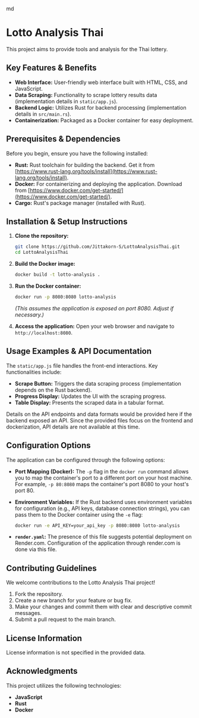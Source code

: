 md
# Lotto Analysis Thai

This project aims to provide tools and analysis for the Thai lottery.

## Key Features & Benefits

*   **Web Interface:** User-friendly web interface built with HTML, CSS, and JavaScript.
*   **Data Scraping:** Functionality to scrape lottery results data (implementation details in `static/app.js`).
*   **Backend Logic:** Utilizes Rust for backend processing (implementation details in `src/main.rs`).
*   **Containerization:** Packaged as a Docker container for easy deployment.

## Prerequisites & Dependencies

Before you begin, ensure you have the following installed:

*   **Rust:** Rust toolchain for building the backend. Get it from [https://www.rust-lang.org/tools/install](https://www.rust-lang.org/tools/install).
*   **Docker:**  For containerizing and deploying the application.  Download from [https://www.docker.com/get-started/](https://www.docker.com/get-started/).
*   **Cargo:**  Rust's package manager (installed with Rust).

## Installation & Setup Instructions

1.  **Clone the repository:**
    ```bash
    git clone https://github.com/Jittakorn-S/LottoAnalysisThai.git
    cd LottoAnalysisThai
    ```

2.  **Build the Docker image:**
    ```bash
    docker build -t lotto-analysis .
    ```

3.  **Run the Docker container:**
    ```bash
    docker run -p 8080:8080 lotto-analysis
    ```
    *(This assumes the application is exposed on port 8080. Adjust if necessary.)*

4.  **Access the application:**
    Open your web browser and navigate to `http://localhost:8080`.

## Usage Examples & API Documentation

The `static/app.js` file handles the front-end interactions.  Key functionalities include:

*   **Scrape Button:** Triggers the data scraping process (implementation depends on the Rust backend).
*   **Progress Display:** Updates the UI with the scraping progress.
*   **Table Display:** Presents the scraped data in a tabular format.

Details on the API endpoints and data formats would be provided here if the backend exposed an API. Since the provided files focus on the frontend and dockerization, API details are not available at this time.

## Configuration Options

The application can be configured through the following options:

*   **Port Mapping (Docker):**  The `-p` flag in the `docker run` command allows you to map the container's port to a different port on your host machine. For example, `-p 80:8080` maps the container's port 8080 to your host's port 80.

*   **Environment Variables:** If the Rust backend uses environment variables for configuration (e.g., API keys, database connection strings), you can pass them to the Docker container using the `-e` flag:
    ```bash
    docker run -e API_KEY=your_api_key -p 8080:8080 lotto-analysis
    ```

*   **`render.yaml`:** The presence of this file suggests potential deployment on Render.com. Configuration of the application through render.com is done via this file.

## Contributing Guidelines

We welcome contributions to the Lotto Analysis Thai project!

1.  Fork the repository.
2.  Create a new branch for your feature or bug fix.
3.  Make your changes and commit them with clear and descriptive commit messages.
4.  Submit a pull request to the main branch.

## License Information

License information is not specified in the provided data.

## Acknowledgments

This project utilizes the following technologies:

*   **JavaScript**
*   **Rust**
*   **Docker**
